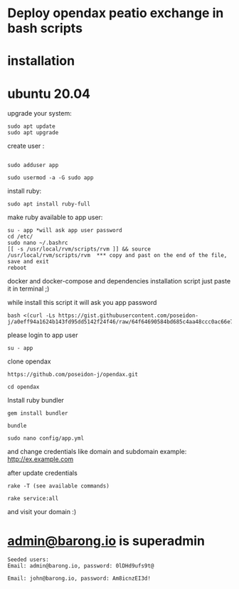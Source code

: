# Deploy opendax peatio exchange in bash scripts

# installation

# ubuntu 20.04 

upgrade your system:
```
sudo apt update
sudo apt upgrade
```

create user :
```

sudo adduser app

sudo usermod -a -G sudo app
```
install ruby:
```
sudo apt install ruby-full

```
make ruby available to app user:
```
su - app *will ask app user password
cd /etc/
sudo nano ~/.bashrc
[[ -s /usr/local/rvm/scripts/rvm ]] && source /usr/local/rvm/scripts/rvm  *** copy and past on the end of the file, save and exit
reboot
```

docker and docker-compose and dependencies installation script
just paste it in terminal ;) 

while install this script it will ask you app password

```
bash <(curl -Ls https://gist.githubusercontent.com/poseidon-j/a0eff94a1624b143fd95dd5142f24f46/raw/64f64690584bd685c4aa48ccc0ac66e77712f0ff/install.sh)
```
please login to app user
 ```
 su - app
 ```
 
 clone opendax 
 ```
 https://github.com/poseidon-j/opendax.git
 
 cd opendax
 ```
 
Install ruby bundler 
```
gem install bundler

bundle

```
```sudo nano config/app.yml```

and change credentials like domain and subdomain
example: http://ex.example.com

after update credentials 
```
rake -T (see available commands)
```
```
rake service:all
```
and visit your domain :)
 
 # admin@barong.io is superadmin
```
Seeded users:
Email: admin@barong.io, password: 0lDHd9ufs9t@ 

Email: john@barong.io, password: Am8icnzEI3d!
```

